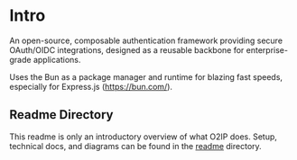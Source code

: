 # Intro
An open-source, composable authentication framework providing secure OAuth/OIDC integrations, 
designed as a reusable backbone for enterprise-grade applications.

Uses the Bun as a package manager and runtime for blazing fast speeds, especially for Express.js (https://bun.com/).

## Readme Directory

This readme is only an introductory overview of what O2IP does.
Setup, technical docs, and diagrams can be found in the [readme](./readme) directory.

